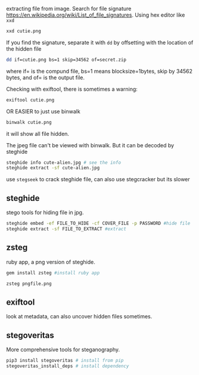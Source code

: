 extracting file from image. Search for file signature https://en.wikipedia.org/wiki/List_of_file_signatures. Using hex editor like `xxd`
```bash
xxd cutie.png
```
If you find the signature, separate it with `dd` by offsetting with the location of the hidden file
```bash
dd if=cutie.png bs=1 skip=34562 of=secret.zip
```
where if= is the compund file, bs=1 means blocksize=1bytes, skip by 34562 bytes, and of= is the output file.


Checking with exiftool, there is sometimes a warning:
```bash
exiftool cutie.png
```


OR EASIER to just use binwalk

```bash
binwalk cutie.png
```
it will show all file hidden.

The jpeg file can't be viewed with binwalk. But it can be decoded by steghide
```bash
steghide info cute-alien.jpg # see the info
steghide extract -sf cute-alien.jpg

```

use `stegseek` to crack steghide file, can also use  stegcracker but its slower

## steghide
stego tools for hiding file in jpg.
```bash
steghide embed -ef FILE_TO_HIDE -cf COVER_FILE -p PASSWORD #hide file
steghide extract -sf FILE_TO_EXTRACT #extract
```

## zsteg
ruby app, a png version of steghide.
```bash
gem install zsteg #install ruby app

zsteg pngfile.png
```

## exiftool
look at metadata, can also uncover hidden files sometimes.

## stegoveritas
More comprehensive tools for steganography.
```bash
pip3 install stegoveritas # install from pip
stegoveritas_install_deps # install dependency


```
